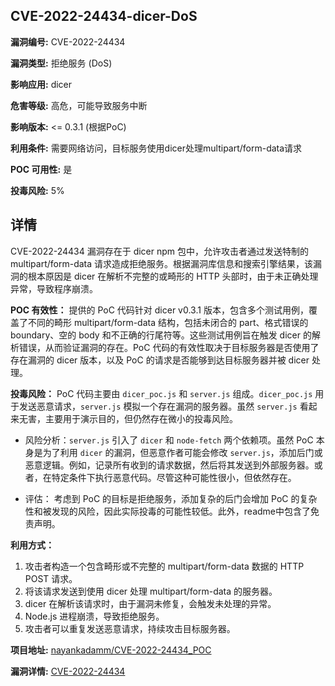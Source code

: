 ## CVE-2022-24434-dicer-DoS

**漏洞编号:** CVE-2022-24434

**漏洞类型:** 拒绝服务 (DoS)

**影响应用:** dicer

**危害等级:** 高危，可能导致服务中断

**影响版本:** <= 0.3.1 (根据PoC)

**利用条件:** 需要网络访问，目标服务使用dicer处理multipart/form-data请求

**POC 可用性:** 是

**投毒风险:** 5%

## 详情

CVE-2022-24434 漏洞存在于 dicer npm 包中，允许攻击者通过发送特制的 multipart/form-data 请求造成拒绝服务。根据漏洞库信息和搜索引擎结果，该漏洞的根本原因是 dicer 在解析不完整的或畸形的 HTTP 头部时，由于未正确处理异常，导致程序崩溃。

**POC 有效性：** 提供的 PoC 代码针对 dicer v0.3.1 版本，包含多个测试用例，覆盖了不同的畸形 multipart/form-data 结构，包括未闭合的 part、格式错误的 boundary、空的 body 和不正确的行尾符等。这些测试用例旨在触发 dicer 的解析错误，从而验证漏洞的存在。PoC 代码的有效性取决于目标服务器是否使用了存在漏洞的 dicer 版本，以及 PoC 的请求是否能够到达目标服务器并被 dicer 处理。

**投毒风险：** PoC 代码主要由 `dicer_poc.js` 和 `server.js` 组成。`dicer_poc.js` 用于发送恶意请求，`server.js` 模拟一个存在漏洞的服务器。虽然 `server.js` 看起来无害，主要用于演示目的，但仍然存在微小的投毒风险。

- 风险分析：`server.js` 引入了 `dicer` 和 `node-fetch` 两个依赖项。虽然 PoC 本身是为了利用 `dicer` 的漏洞，但恶意作者可能会修改 `server.js`，添加后门或恶意逻辑。例如，记录所有收到的请求数据，然后将其发送到外部服务器。或者，在特定条件下执行恶意代码。尽管这种可能性很小，但依然存在。

- 评估： 考虑到 PoC 的目标是拒绝服务，添加复杂的后门会增加 PoC 的复杂性和被发现的风险，因此实际投毒的可能性较低。此外，readme中包含了免责声明。

**利用方式：**

1.  攻击者构造一个包含畸形或不完整的 multipart/form-data 数据的 HTTP POST 请求。
2.  将该请求发送到使用 dicer 处理 multipart/form-data 的服务器。
3.  dicer 在解析该请求时，由于漏洞未修复，会触发未处理的异常。
4.  Node.js 进程崩溃，导致拒绝服务。
5.  攻击者可以重复发送恶意请求，持续攻击目标服务器。

**项目地址:** [nayankadamm/CVE-2022-24434_POC](https://github.com/nayankadamm/CVE-2022-24434_POC)

**漏洞详情:** [CVE-2022-24434](https://nvd.nist.gov/vuln/detail/CVE-2022-24434)